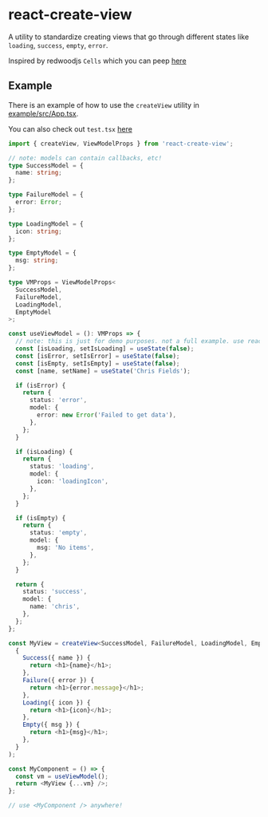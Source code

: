 # react-create-view

A utility to standardize creating views that go through different states like `loading`, `success`, `empty`, `error`.

Inspired by redwoodjs `Cells` which you can peep [here](https://redwoodjs.com/docs/cells)

## Example

There is an example of how to use the `createView` utility in [example/src/App.tsx](example/src/App.tsx).

You can also check out `test.tsx` [here](test.tsx)

```typescript
import { createView, ViewModelProps } from 'react-create-view';

// note: models can contain callbacks, etc!
type SuccessModel = {
  name: string;
};

type FailureModel = {
  error: Error;
};

type LoadingModel = {
  icon: string;
};

type EmptyModel = {
  msg: string;
};

type VMProps = ViewModelProps<
  SuccessModel,
  FailureModel,
  LoadingModel,
  EmptyModel
>;

const useViewModel = (): VMProps => {
  // note: this is just for demo purposes. not a full example. use react-query!
  const [isLoading, setIsLoading] = useState(false);
  const [isError, setIsError] = useState(false);
  const [isEmpty, setIsEmpty] = useState(false);
  const [name, setName] = useState('Chris Fields');

  if (isError) {
    return {
      status: 'error',
      model: {
        error: new Error('Failed to get data'),
      },
    };
  }

  if (isLoading) {
    return {
      status: 'loading',
      model: {
        icon: 'loadingIcon',
      },
    };
  }

  if (isEmpty) {
    return {
      status: 'empty',
      model: {
        msg: 'No items',
      },
    };
  }

  return {
    status: 'success',
    model: {
      name: 'chris',
    },
  };
};

const MyView = createView<SuccessModel, FailureModel, LoadingModel, EmptyModel>(
  {
    Success({ name }) {
      return <h1>{name}</h1>;
    },
    Failure({ error }) {
      return <h1>{error.message}</h1>;
    },
    Loading({ icon }) {
      return <h1>{icon}</h1>;
    },
    Empty({ msg }) {
      return <h1>{msg}</h1>;
    },
  }
);

const MyComponent = () => {
  const vm = useViewModel();
  return <MyView {...vm} />;
};

// use <MyComponent /> anywhere!
```
